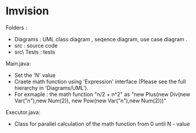 # Imvision

Folders :
- Diagrams : UML class diagram , seqence diagram, use case diagram .
- src : source code 
- src\ Tests : tests

Main.java:
- Set the 'N' value 
- Craete math function using 'Expression' interface (Please see the full hierarchy in 'Diagrams/UML').
- For exmaple :  the math function "n/2 + n^2" as "new Plus(new Div(new Var("n"),new Num(2)), new Pow(new Var("n"),new Num(2)))"
	
Executor.java:
- Class for parallel calculation of the math function from 0 until N - value

